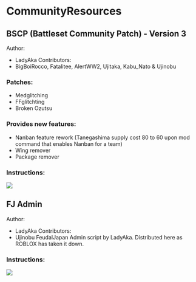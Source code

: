 # CommunityResources

## BSCP (Battleset Community Patch) - Version 3
Author:
- LadyAka
Contributors: 
- BigBoiRocco, Fatalitee, AlertWW2, Ujitaka, Kabu_Nato & Ujinobu
### Patches:
* Medglitching
* FFglitchting
* Broken Ozutsu
### Provides new features:
* Nanban feature rework (Tanegashima supply cost 80 to 60 upon mod command that enables Nanban for a team)
* Wing remover
* Package remover
### Instructions:
<img src="https://i.imgur.com/ee92HkZ.png">

## FJ Admin
Author:
- LadyAka
Contributors: 
- Ujinobu
FeudalJapan Admin script by LadyAka. Distributed here as ROBLOX has taken it down.
### Instructions:
<img src="https://i.imgur.com/IRNfy3U.png">
